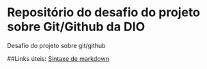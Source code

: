 # Repositório do desafio do projeto sobre Git/Github da DIO
Desafio do projeto sobre git/github

##Links úteis:
[Sintaxe de markdown](https://www.markdownguide.org/basic-syntax/)
